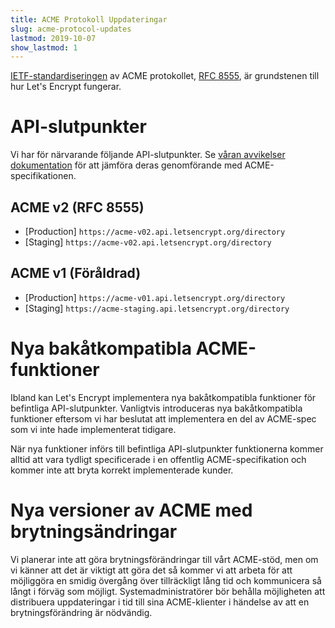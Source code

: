 ```yaml
---
title: ACME Protokoll Uppdateringar
slug: acme-protocol-updates
lastmod: 2019-10-07
show_lastmod: 1
---
```


[IETF-standardiseringen](https://letsencrypt.org/2019/03/11/acme-protocol-ietf-standard.html) av ACME protokollet, [RFC 8555](https://datatracker.ietf.org/doc/rfc8555/), är grundstenen till hur Let's Encrypt fungerar.

# API-slutpunkter

Vi har för närvarande följande API-slutpunkter. Se [våran avvikelser dokumentation](https://github.com/letsencrypt/boulder/blob/main/docs/acme-divergences.md) för att jämföra deras genomförande med ACME-specifikationen.

## ACME v2 (RFC 8555)

* [Production] `https://acme-v02.api.letsencrypt.org/directory`
* [Staging] `https://acme-v02.api.letsencrypt.org/directory`

## ACME v1 (Föråldrad)

* [Production] `https://acme-v01.api.letsencrypt.org/directory`
* [Staging] `https://acme-staging.api.letsencrypt.org/directory`

# Nya bakåtkompatibla ACME-funktioner

Ibland kan Let's Encrypt implementera nya bakåtkompatibla funktioner för befintliga API-slutpunkter. Vanligtvis introduceras nya bakåtkompatibla funktioner eftersom vi har beslutat att implementera en del av ACME-spec som vi inte hade implementerat tidigare.

När nya funktioner införs till befintliga API-slutpunkter funktionerna kommer alltid att vara tydligt specificerade i en offentlig ACME-specifikation och kommer inte att bryta korrekt implementerade kunder.

# Nya versioner av ACME med brytningsändringar

Vi planerar inte att göra brytningsförändringar till vårt ACME-stöd, men om vi känner att det är viktigt att göra det så kommer vi att arbeta för att möjliggöra en smidig övergång över tillräckligt lång tid och kommunicera så långt i förväg som möjligt. Systemadministratörer bör behålla möjligheten att distribuera uppdateringar i tid till sina ACME-klienter i händelse av att en brytningsförändring är nödvändig.
